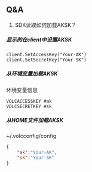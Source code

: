 

## Q&A

1. SDK读取如何加载AKSK？

##### 显示的在client中设置AKSK

```golang
client.SetAccessKey("Your-AK")
client.SetSecretKey("Your-SK")
```

##### 从环境变量加载AKSK

环境变量信息

```
VOLCACCESSKEY #ak
VOLCSECRETKEY #sk
```

##### 从HOME文件加载AKSK

~/.volcconfig/config

```json
{
	"ak":"Your-AK",
	"sk":"Your-SK"
}
```

